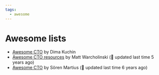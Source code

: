 ```yaml
---
tags:
  - awesome
---
```


# Awesome lists

- [Awesome CTO](https://github.com/kuchin/awesome-cto) by Dima Kuchin
- [Awesome CTO resources](https://github.com/mateusz-brainhub/awesome-cto-resources) by Matt Warcholinski (📅 updated last time 5 years ago)
- [Awesome CTO](https://github.com/soerenmartius/awesome-cto) by Sören Martius (📅 updated last time 6 years ago)
